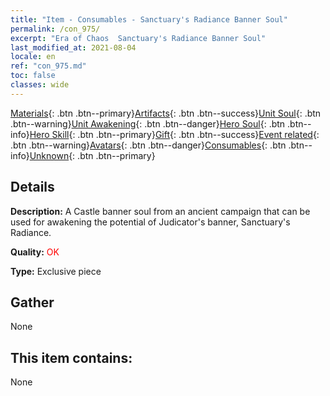 ```yaml
---
title: "Item - Consumables - Sanctuary's Radiance Banner Soul"
permalink: /con_975/
excerpt: "Era of Chaos  Sanctuary's Radiance Banner Soul"
last_modified_at: 2021-08-04
locale: en
ref: "con_975.md"
toc: false
classes: wide
---
```

 [Materials](/Items/){: .btn .btn--primary}[Artifacts](/Items/Artifacts/){: .btn .btn--success}[Unit Soul](/Items/UnitSoul/){: .btn .btn--warning}[Unit Awakening](/Items/UnitAwakening/){: .btn .btn--danger}[Hero Soul](/Items/HeroSoul/){: .btn .btn--info}[Hero Skill](/Items/HeroSkill/){: .btn .btn--primary}[Gift](/Items/Gift/){: .btn .btn--success}[Event related](/Items/Events/){: .btn .btn--warning}[Avatars](/Items/Avatars/){: .btn .btn--danger}[Consumables](/Items/Consumables/){: .btn .btn--info}[Unknown](/Items/Unknown/){: .btn .btn--primary}

## Details
 **Description:** A Castle banner soul from an ancient campaign that can be used for awakening the potential of Judicator's banner, Sanctuary's Radiance.

 **Quality:** <span style="color: #FF0000">OK</span>

 **Type:** Exclusive piece

## Gather

  None

## This item contains:

  None


